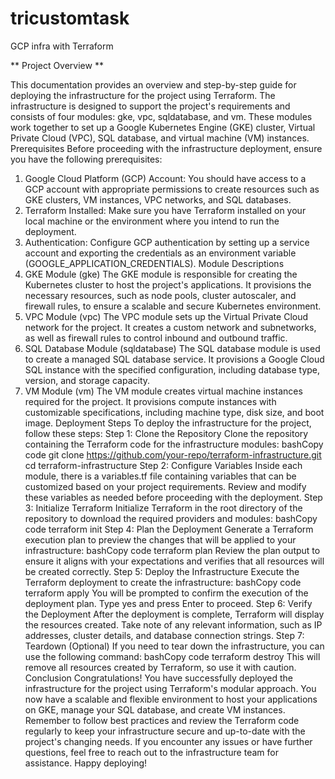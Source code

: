 # tricustomtask
GCP infra with Terraform

** Project Overview **

This documentation provides an overview and step-by-step guide for deploying the infrastructure for the project using Terraform. The infrastructure is designed to support the project's requirements and consists of four modules: gke, vpc, sqldatabase, and vm. These modules work together to set up a Google Kubernetes Engine (GKE) cluster, Virtual Private Cloud (VPC), SQL database, and virtual machine (VM) instances.
Prerequisites
Before proceeding with the infrastructure deployment, ensure you have the following prerequisites:
1.	Google Cloud Platform (GCP) Account: You should have access to a GCP account with appropriate permissions to create resources such as GKE clusters, VM instances, VPC networks, and SQL databases.
2.	Terraform Installed: Make sure you have Terraform installed on your local machine or the environment where you intend to run the deployment.
3.	Authentication: Configure GCP authentication by setting up a service account and exporting the credentials as an environment variable (GOOGLE_APPLICATION_CREDENTIALS).
Module Descriptions
1. GKE Module (gke)
The GKE module is responsible for creating the Kubernetes cluster to host the project's applications. It provisions the necessary resources, such as node pools, cluster autoscaler, and firewall rules, to ensure a scalable and secure Kubernetes environment.
2. VPC Module (vpc)
The VPC module sets up the Virtual Private Cloud network for the project. It creates a custom network and subnetworks, as well as firewall rules to control inbound and outbound traffic.
3. SQL Database Module (sqldatabase)
The SQL database module is used to create a managed SQL database service. It provisions a Google Cloud SQL instance with the specified configuration, including database type, version, and storage capacity.
4. VM Module (vm)
The VM module creates virtual machine instances required for the project. It provisions compute instances with customizable specifications, including machine type, disk size, and boot image.
Deployment Steps
To deploy the infrastructure for the project, follow these steps:
Step 1: Clone the Repository
Clone the repository containing the Terraform code for the infrastructure modules:
bashCopy code
git clone https://github.com/your-repo/terraform-infrastructure.git cd terraform-infrastructure 
Step 2: Configure Variables
Inside each module, there is a variables.tf file containing variables that can be customized based on your project requirements. Review and modify these variables as needed before proceeding with the deployment.
Step 3: Initialize Terraform
Initialize Terraform in the root directory of the repository to download the required providers and modules:
bashCopy code
terraform init 
Step 4: Plan the Deployment
Generate a Terraform execution plan to preview the changes that will be applied to your infrastructure:
bashCopy code
terraform plan 
Review the plan output to ensure it aligns with your expectations and verifies that all resources will be created correctly.
Step 5: Deploy the Infrastructure
Execute the Terraform deployment to create the infrastructure:
bashCopy code
terraform apply 
You will be prompted to confirm the execution of the deployment plan. Type yes and press Enter to proceed.
Step 6: Verify the Deployment
After the deployment is complete, Terraform will display the resources created. Take note of any relevant information, such as IP addresses, cluster details, and database connection strings.
Step 7: Teardown (Optional)
If you need to tear down the infrastructure, you can use the following command:
bashCopy code
terraform destroy 
This will remove all resources created by Terraform, so use it with caution.
Conclusion
Congratulations! You have successfully deployed the infrastructure for the project using Terraform's modular approach. You now have a scalable and flexible environment to host your applications on GKE, manage your SQL database, and create VM instances.
Remember to follow best practices and review the Terraform code regularly to keep your infrastructure secure and up-to-date with the project's changing needs.
If you encounter any issues or have further questions, feel free to reach out to the infrastructure team for assistance.
Happy deploying!

